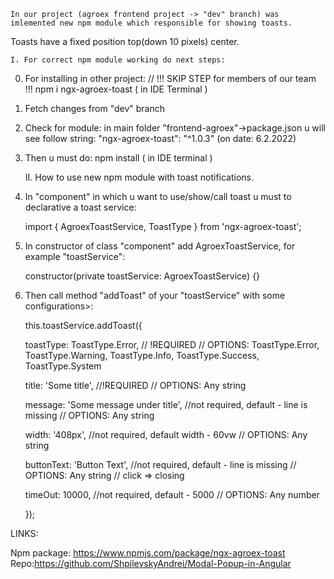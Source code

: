     In our project (agroex frontend project -> "dev" branch) was imlemented new npm module which responsible for showing toasts.

Toasts have a fixed position top(down 10 pixels) center.

    I. For correct npm module working do next steps:

0. For installing in other project: // !!! SKIP STEP for members of our team !!!
   npm i ngx-agroex-toast ( in IDE Terminal )
1. Fetch changes from "dev" branch
2. Check for module:
   in main folder "frontend-agroex"->package.json u will see follow string: "ngx-agroex-toast": "^1.0.3" (on date: 6.2.2022)
3. Then u must do: npm install ( in IDE terminal )

    II. How to use new npm module with toast notifications.

4. In "component" in which u want to use/show/call toast u must to declarative a toast service:

    import { AgroexToastService, ToastType } from 'ngx-agroex-toast';

5. In constructor of class "component" add AgroexToastService, for example "toastService":

    constructor(private toastService: AgroexToastService) {}

6. Then call method "addToast" of your "toastService" with some configurations>:

    this.toastService.addToast({

    toastType: ToastType.Error, // !REQUIRED // OPTIONS: ToastType.Error, ToastType.Warning, ToastType.Info, ToastType.Success, ToastType.System

    title: 'Some title', //!REQUIRED // OPTIONS: Any string

    message: 'Some message under title', //not required, default - line is missing // OPTIONS: Any string

    width: '408px', //not required, default width - 60vw // OPTIONS: Any string

    buttonText: 'Button Text', //not required, default - line is missing // OPTIONS: Any string // click => closing

    timeOut: 10000, //not required, default - 5000 // OPTIONS: Any number

    });

LINKS:

Npm package: https://www.npmjs.com/package/ngx-agroex-toast
Repo:https://github.com/ShpilevskyAndrei/Modal-Popup-in-Angular
